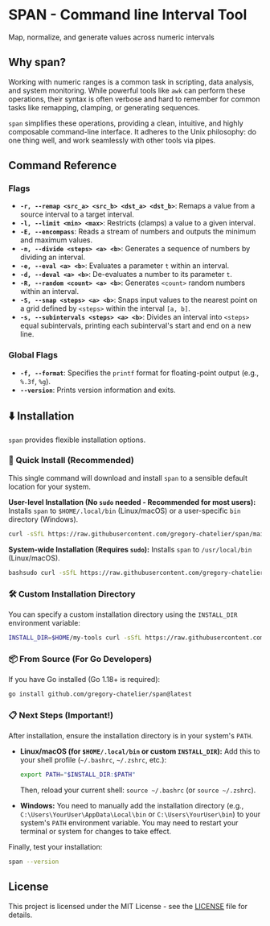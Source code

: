 

# SPAN - Command line Interval Tool

Map, normalize, and generate values across numeric intervals

## Why span?

Working with numeric ranges is a common task in scripting, data analysis, and system monitoring. While powerful tools like `awk` can perform these operations, their syntax is often verbose and hard to remember for common tasks like remapping, clamping, or generating sequences.

`span` simplifies these operations, providing a clean, intuitive, and highly composable command-line interface. It adheres to the Unix philosophy: do one thing well, and work seamlessly with other tools via pipes.

## Command Reference

### Flags

*   **`-r, --remap <src_a> <src_b> <dst_a> <dst_b>`**: Remaps a value from a source interval to a target interval.
*   **`-l, --limit <min> <max>`**: Restricts (clamps) a value to a given interval.
*   **`-E, --encompass`**: Reads a stream of numbers and outputs the minimum and maximum values.
*   **`-n, --divide <steps> <a> <b>`**: Generates a sequence of numbers by dividing an interval.
*   **`-e, --eval <a> <b>`**: Evaluates a parameter `t` within an interval.
*   **`-d, --deval <a> <b>`**: De-evaluates a number to its parameter `t`.
*   **`-R, --random <count> <a> <b>`**: Generates `<count>` random numbers within an interval.
*   **`-S, --snap <steps> <a> <b>`**: Snaps input values to the nearest point on a grid defined by `<steps>` within the interval `[a, b]`.
*   **`-s, --subintervals <steps> <a> <b>`**: Divides an interval into `<steps>` equal subintervals, printing each subinterval's start and end on a new line.

### Global Flags

*   **`-f, --format`**: Specifies the `printf` format for floating-point output (e.g., `%.3f`, `%g`).
*   **`--version`**: Prints version information and exits.


## ⬇️ Installation

`span` provides flexible installation options.

### 🚀 Quick Install (Recommended)

This single command will download and install `span` to a sensible default location for your system.

**User-level Installation (No `sudo` needed - Recommended for most users):**
Installs `span` to `$HOME/.local/bin` (Linux/macOS) or a user-specific `bin` directory (Windows).

```bash
curl -sSfL https://raw.githubusercontent.com/gregory-chatelier/span/main/install.sh | sh
```

**System-wide Installation (Requires `sudo`):**
Installs `span` to `/usr/local/bin` (Linux/macOS).

```bash
bashsudo curl -sSfL https://raw.githubusercontent.com/gregory-chatelier/span/main/install.sh | sh
```

### 🛠️ Custom Installation Directory

You can specify a custom installation directory using the `INSTALL_DIR` environment variable:

```bash
INSTALL_DIR=$HOME/my-tools curl -sSfL https://raw.githubusercontent.com/gregory-chatelier/span/main/install.sh | sh
```

### 📦 From Source (For Go Developers)

If you have Go installed (Go 1.18+ is required):

```bash
go install github.com/gregory-chatelier/span@latest
```

### 📋 Next Steps (Important!)

After installation, ensure the installation directory is in your system's `PATH`.

*   **Linux/macOS (for `$HOME/.local/bin` or custom `INSTALL_DIR`):**
    Add this to your shell profile (`~/.bashrc`, `~/.zshrc`, etc.):
    ```bash
    export PATH="$INSTALL_DIR:$PATH"
    ```
    Then, reload your current shell: `source ~/.bashrc` (or `source ~/.zshrc`).

*   **Windows:**
    You need to manually add the installation directory (e.g., `C:\Users\YourUser\AppData\Local\bin` or `C:\Users\YourUser\bin`) to your system's `PATH` environment variable. You may need to restart your terminal or system for changes to take effect.

Finally, test your installation:

```bash
span --version
```

## License

This project is licensed under the MIT License - see the [LICENSE](LICENSE) file for details.